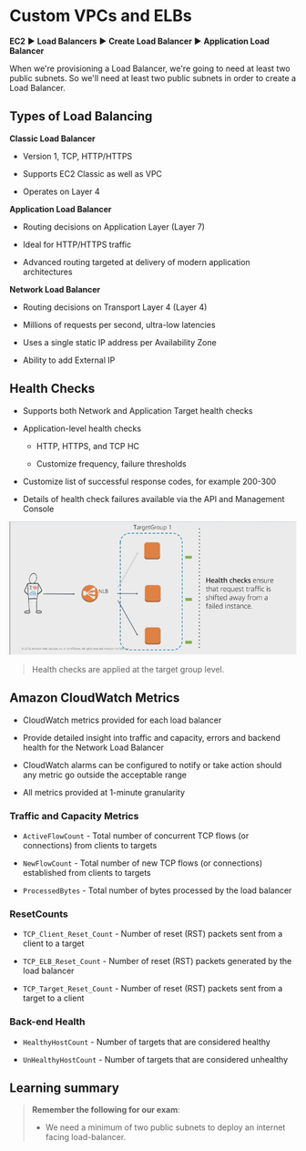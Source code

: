 # Custom VPCs and ELBs

**EC2** ▶︎ **Load Balancers** ▶︎ **Create Load Balancer** ▶︎ **Application Load Balancer**

When we're provisioning a Load Balancer, we're going to need at least two public subnets. So we'll need at least two public subnets in order to create a Load Balancer.

## Types of Load Balancing

**Classic Load Balancer**

* Version 1, TCP, HTTP/HTTPS

* Supports EC2 Classic as well as VPC

* Operates on Layer 4

**Application Load Balancer**

* Routing decisions on Application Layer (Layer 7)

* Ideal for HTTP/HTTPS traffic

* Advanced routing targeted at delivery of modern application architectures

**Network Load Balancer**

* Routing decisions on Transport Layer 4 (Layer 4)

* Millions of requests per second, ultra-low latencies

* Uses a single static IP address per Availability Zone

* Ability to add External IP

## Health Checks

* Supports both Network and Application Target health checks

* Application-level health checks

  * HTTP, HTTPS, and TCP HC

  * Customize frequency, failure thresholds

* Customize list of successful response codes, for example 200-300

* Details of health check failures available via the API and Management Console

![Fig. 1 Health Checks](../../../../img/SAA-CO2/virtual-private-cloud/elastic-load-balancer/diag01.png)

> Health checks are applied at the target group level.

## Amazon CloudWatch Metrics

* CloudWatch metrics provided for each load balancer

* Provide detailed insight into traffic and capacity, errors and backend health for the Network Load Balancer

* CloudWatch alarms can be configured to notify or take action should any metric go outside the acceptable range

* All metrics provided at 1-minute granularity

### Traffic and Capacity Metrics

* `ActiveFlowCount` - Total number of concurrent TCP flows (or connections) from clients to targets

* `NewFlowCount` - Total number of new TCP flows (or connections) established from clients to targets

* `ProcessedBytes` - Total number of bytes processed by the load balancer

### ResetCounts

* `TCP_Client_Reset_Count` - Number of reset (RST) packets sent from a client to a target

* `TCP_ELB_Reset_Count` - Number of reset (RST) packets generated by the load balancer

* `TCP_Target_Reset_Count` - Number of reset (RST) packets sent from a target to a client

### Back-end Health

* `HealthyHostCount` - Number of targets that are considered healthy

* `UnHealthyHostCount` - Number of targets that are considered unhealthy

## Learning summary

> **Remember the following for our exam**:
>
> * We need a minimum of two public subnets to deploy an internet facing load-balancer.

